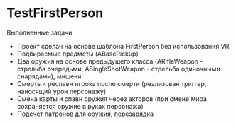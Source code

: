 # TestFirstPerson

Выполненные задачи:
- Проект сделан на основе шаблона FirstPerson без использования VR
- Подбираемые предметы (ABasePickup)
- Два оружия на основе предыдущего класса (ARifleWeapon - стрельба очередьми, ASingleShotWeapon - стрельба одиночными снарядами), мишени
- Смерть и респавн игрока после смерти (реализован триггер, наносящий урон персонажу)
- Смена карты и спавн оружия через акторов (при смене мира сохраняется оружие в руках персонажа)
- Подсчет патронов для оружия, перезарядка
